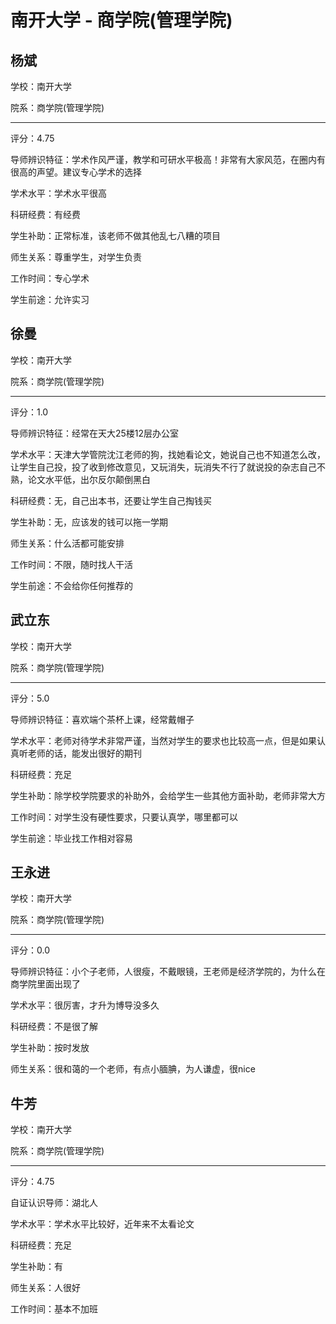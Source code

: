 # 南开大学 - 商学院(管理学院)

## 杨斌

学校：南开大学

院系：商学院(管理学院)

* * *

评分：4.75

导师辨识特征：学术作风严谨，教学和可研水平极高！非常有大家风范，在圈内有很高的声望。建议专心学术的选择

学术水平：学术水平很高

科研经费：有经费

学生补助：正常标准，该老师不做其他乱七八糟的项目

师生关系：尊重学生，对学生负责

工作时间：专心学术

学生前途：允许实习

## 徐曼

学校：南开大学

院系：商学院(管理学院)

* * *

评分：1.0

导师辨识特征：经常在天大25楼12层办公室

学术水平：天津大学管院沈江老师的狗，找她看论文，她说自己也不知道怎么改，让学生自己投，投了收到修改意见，又玩消失，玩消失不行了就说投的杂志自己不熟，论文水平低，出尔反尔颠倒黑白

科研经费：无，自己出本书，还要让学生自己掏钱买

学生补助：无，应该发的钱可以拖一学期

师生关系：什么活都可能安排

工作时间：不限，随时找人干活

学生前途：不会给你任何推荐的

## 武立东

学校：南开大学

院系：商学院(管理学院)

* * *

评分：5.0

导师辨识特征：喜欢端个茶杯上课，经常戴帽子

学术水平：老师对待学术非常严谨，当然对学生的要求也比较高一点，但是如果认真听老师的话，能发出很好的期刊

科研经费：充足

学生补助：除学校学院要求的补助外，会给学生一些其他方面补助，老师非常大方

工作时间：对学生没有硬性要求，只要认真学，哪里都可以

学生前途：毕业找工作相对容易

## 王永进

学校：南开大学

院系：商学院(管理学院)

* * *

评分：0.0

导师辨识特征：小个子老师，人很瘦，不戴眼镜，王老师是经济学院的，为什么在商学院里面出现了

学术水平：很厉害，才升为博导没多久

科研经费：不是很了解

学生补助：按时发放

师生关系：很和蔼的一个老师，有点小腼腆，为人谦虚，很nice

## 牛芳

学校：南开大学

院系：商学院(管理学院)

* * *

评分：4.75

自证认识导师：湖北人

学术水平：学术水平比较好，近年来不太看论文

科研经费：充足

学生补助：有

师生关系：人很好

工作时间：基本不加班